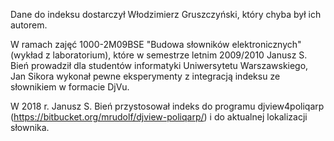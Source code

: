 Dane do indeksu dostarczył Włodzimierz Gruszczyński, który chyba był
ich autorem.

W ramach zajęć 1000-2M09BSE "Budowa słowników elektronicznych" (wykład
z laboratorium), które w semestrze letnim 2009/2010 Janusz S. Bień
prowadził dla studentów informatyki Uniwersytetu Warszawskiego, Jan
Sikora wykonał pewne eksperymenty z integracją indeksu ze słownikiem w
formacie DjVu.

W 2018 r. Janusz S. Bień przystosował indeks do programu
djview4poliqarp (https://bitbucket.org/mrudolf/djview-poliqarp/) i do
aktualnej lokalizacji słownika.
